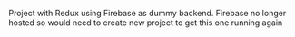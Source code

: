 Project with Redux using Firebase as dummy backend.
Firebase no longer hosted so would need to create new project to get this one running again
